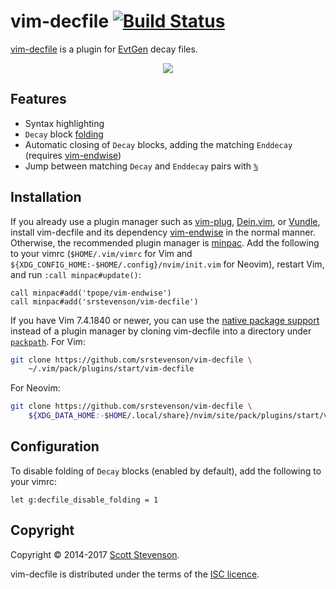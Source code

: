 # vim-decfile [![Build Status](https://travis-ci.org/srstevenson/vim-decfile.svg?branch=master)](https://travis-ci.org/srstevenson/vim-decfile)

[vim-decfile] is a plugin for [EvtGen] decay files.

<p align="center">
  <img src="https://cloud.githubusercontent.com/assets/5845679/19387231/c57410ee-9210-11e6-9cab-08b38ef19a37.gif" />
</p>

## Features

* Syntax highlighting
* `Decay` block [folding]
* Automatic closing of `Decay` blocks, adding the matching `Enddecay` (requires
  [vim-endwise])
* Jump between matching `Decay` and `Enddecay` pairs with [`%`][percent]

## Installation

If you already use a plugin manager such as [vim-plug], [Dein.vim], or
[Vundle], install vim-decfile and its dependency [vim-endwise] in the normal
manner. Otherwise, the recommended plugin manager is [minpac]. Add the
following to your vimrc (`$HOME/.vim/vimrc` for Vim and
`${XDG_CONFIG_HOME:-$HOME/.config}/nvim/init.vim` for Neovim), restart Vim, and
run `:call minpac#update()`:

```viml
call minpac#add('tpope/vim-endwise')
call minpac#add('srstevenson/vim-decfile')
```

If you have Vim 7.4.1840 or newer, you can use the [native package
support][packages] instead of a plugin manager by cloning vim-decfile into a
directory under [`packpath`][packpath]. For Vim:

```sh
git clone https://github.com/srstevenson/vim-decfile \
    ~/.vim/pack/plugins/start/vim-decfile
```

For Neovim:

```sh
git clone https://github.com/srstevenson/vim-decfile \
    ${XDG_DATA_HOME:-$HOME/.local/share}/nvim/site/pack/plugins/start/vim-decfile
```

## Configuration

To disable folding of `Decay` blocks (enabled by default), add the following to
your vimrc:

```viml
let g:decfile_disable_folding = 1
```

## Copyright

Copyright © 2014-2017 [Scott Stevenson].

vim-decfile is distributed under the terms of the [ISC licence].

[Dein.vim]: https://github.com/Shougo/dein.vim
[EvtGen]: http://evtgen.warwick.ac.uk
[folding]: https://neovim.io/doc/user/fold.html#folding
[ISC licence]: https://opensource.org/licenses/ISC
[minpac]: https://github.com/k-takata/minpac
[packages]: https://neovim.io/doc/user/repeat.html#packages
[packpath]: https://neovim.io/doc/user/options.html#'packpath'
[percent]: https://neovim.io/doc/user/motion.html#%
[Scott Stevenson]: https://scott.stevenson.io
[vim-decfile]: https://github.com/srstevenson/vim-decfile
[vim-endwise]: https://github.com/tpope/vim-endwise
[vim-plug]: https://github.com/junegunn/vim-plug
[Vundle]: https://github.com/VundleVim/Vundle.vim
